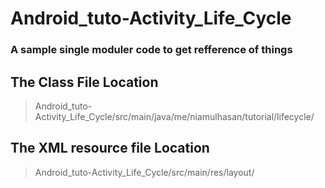 # Android_tuto-Activity_Life_Cycle

### A sample single moduler code to get refference of things

## The Class File Location
> Android_tuto-Activity_Life_Cycle/src/main/java/me/niamulhasan/tutorial/lifecycle/

## The XML resource file Location
> Android_tuto-Activity_Life_Cycle/src/main/res/layout/
